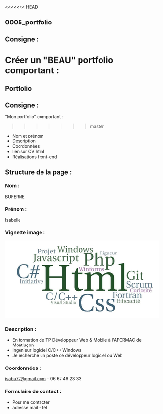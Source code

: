 <<<<<<< HEAD
## **0005_portfolio**

## Consigne :
Créer un "BEAU" portfolio comportant :
=======
## **Portfolio**

## Consigne :
"Mon portfolio" comportant :
>>>>>>> master
* Nom et prénom
* Description
* Coordonnées
* lien sur CV html
* Réalisations front-end

## Structure de la page :

### Nom :
BUFERNE

### Prénom :
Isabelle

### Vignette image : 
![LOGO](asset/img/WordArt.jpg)

### Description :
 * En formation de TP Développeur Web & Mobile à l'AFORMAC de Montluçon
 * Ingénieur logiciel C/C++ Windows
 * Je recherche un poste de développeur logiciel ou Web

### Coordonnées :
isabu77@gmail.com - 06 67 46 23 33

### Formulaire de contact : 
* Pour me contacter
* adresse mail - tél


